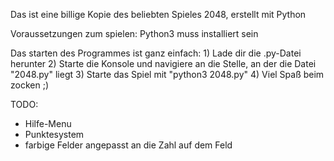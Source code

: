 Das ist eine billige Kopie des beliebten Spieles 2048, erstellt mit Python

Voraussetzungen zum spielen:
	Python3 muss installiert sein

Das starten des Programmes ist ganz einfach:
	1) Lade dir die .py-Datei herunter
	2) Starte die Konsole und navigiere an die Stelle, an der die Datei "2048.py" liegt
	3) Starte das Spiel mit "python3 2048.py"
	4) Viel Spaß beim zocken ;)
	
	
	
TODO:
- Hilfe-Menu
- Punktesystem
- farbige Felder angepasst an die Zahl auf dem Feld
